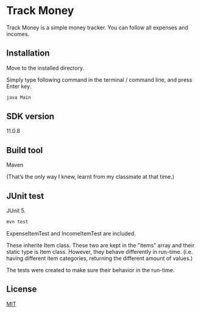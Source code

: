 # Track Money

Track Money is a simple money tracker. You can follow all expenses and incomes.

## Installation
Move to the installed directory.

Simply type following command in the terminal / command line,
and press Enter key.

```bash
java Main
```

## SDK version

11.0.8

## Build tool

Maven

(That’s the only way I knew, learnt from my classmate at that time.)

## JUnit test

JUnit 5.

```bash
mvn test
```
ExpenseItemTest and IncomeItemTest are included.

These inherite Item class. These two are kept in the "items" array and their static type is Item class. However, they behave differently in run-time. (i.e. having different item categories, returning the different amount of values.)

The tests were created to make sure their behavior in the run-time.



## License
[MIT](https://choosealicense.com/licenses/mit/)